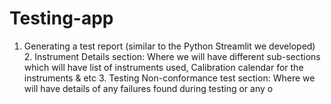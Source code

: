 # Testing-app
1. Generating a test report (similar to the Python Streamlit we developed) 2. Instrument Details section: Where we will have different sub-sections which will have list of instruments used, Calibration calendar for the instruments &amp; etc 3. Testing Non-conformance test section: Where we will have details of any failures found during testing or any o
